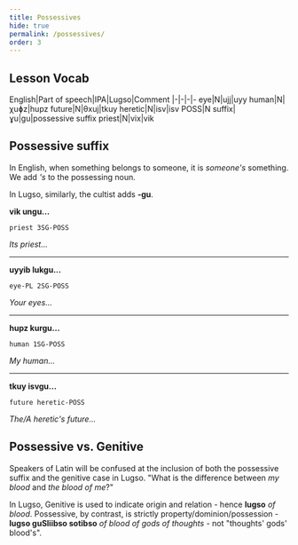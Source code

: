 ```yaml
---
title: Possessives
hide: true
permalink: /possessives/
order: 3
---
```


## Lesson Vocab

English|Part of speech|IPA|Lugso|Comment
|-|-|-|-
eye|N|ujj|uyy
human|N|χuɸz|hupz
future|N|θxuj|tkuy
heretic|N|isv|isv
POSS|N suffix|ɣu|gu|possessive suffix
priest|N|vix|vik

## Possessive suffix

In English, when something belongs to someone, it is _someone's_ something. We add _'s_ to the possessing noun.

In Lugso, similarly, the cultist adds **-gu**.

**vik ungu...**

`priest 3SG-POSS`

_Its priest..._

---

**uyyib lukgu...**

`eye-PL 2SG-POSS`

_Your eyes..._

---

**hupz kurgu...**

`human 1SG-POSS`

_My human..._

---

**tkuy isvgu...**

`future heretic-POSS`

_The/A heretic's future..._

## Possessive vs. Genitive

Speakers of Latin will be confused at the inclusion of both the possessive suffix and the genitive case in Lugso. "What is the difference between _my blood_ and _the blood of me_?"

In Lugso, Genitive is used to indicate origin and relation - hence **lugso** _of blood_. Possessive, by contrast, is strictly property/dominion/possession - **lugso guSliibso sotibso** _of blood of gods of thoughts_ - not "thoughts' gods' blood's".
